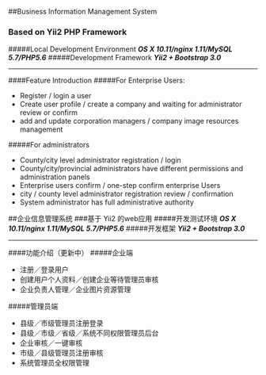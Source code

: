 ##Business Information Management System
### Based on Yii2 PHP Framework
#####Local Development Environment
***OS X 10.11/nginx 1.11/MySQL 5.7/PHP5.6***
#####Development Framework
***Yii2 + Bootstrap 3.0***
***
####Feature Introduction
#####For Enterprise Users:
* Register / login a user
* Create user profile / create a company and waiting for administrator review or confirm
* add and update corporation managers / company image resources management

#####For administrators
* County/city level administrator registration / login
* County/city/provincial administrators have different permissions and administration panels
* Enterprise users confirm / one-step confirm enterprise Users
* city / county level administrator registration review / confirmation
* System administrator has full administrative authority

##企业信息管理系统
###基于 Yii2 的web应用
#####开发测试环境
***OS X 10.11/nginx 1.11/MySQL 5.7/PHP5.6***
#####开发框架
***Yii2 + Bootstrap 3.0***  
***
####功能介绍（更新中）
#####企业端
* 注册／登录用户
* 创建用户个人资料／创建企业等待管理员审核
* 企业负责人管理／企业图片资源管理

#####管理员端
* 县级／市级管理员注册登录
* 县级／市级／省级／系统不同权限管理员后台
* 企业审核／一键审核
* 市级／县级管理员注册审核
* 系统管理员全权限管理
